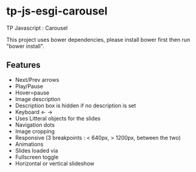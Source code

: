 # tp-js-esgi-carousel
TP Javascript : Carousel

This project uses bower dependencies, please install bower first then run "bower install".

## Features

* Next/Prev arrows
* Play/Pause
* Hover=pause
* Image description
* Description box is hidden if no description is set
* Keyboard &larr; &rarr;
* Uses Litteral objects for the slides
* Navigation dots
* Image cropping
* Responsive (3 breakpoints : < 640px, > 1200px, between the two)
* Animations
* Slides loaded via
* Fullscreen toggle
* Horizontal or vertical slideshow